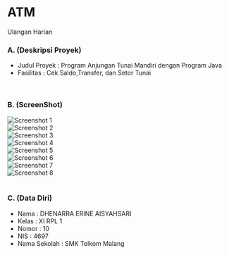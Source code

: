 # ATM
Ulangan Harian
### A. (Deskripsi Proyek)
- Judul Proyek : Program Anjungan Tunai Mandiri dengan Program Java
- Fasilitas    : Cek Saldo,Transfer, dan Setor Tunai
<br>

### B. (ScreenShot)
![Screenshot 1](https://s3.postimg.org/rf2j5e337/atm_1.png)<br>
![Screenshot 2](https://s28.postimg.org/eghc35y9p/atm2.png)<br>
![Screenshot 3](https://s13.postimg.org/p7owg2io7/atm3.png)<br>
![Screenshot 4](https://s22.postimg.org/7d3ks4e6p/atm4.png)<br>
![Screenshot 5](https://s1.postimg.org/d5p6hhnjz/atm5.png)<br>
![Screenshot 6](https://s15.postimg.org/4aynbbu0r/atm6.png)<br>
![Screenshot 7](https://s15.postimg.org/mt2kt4pyz/atm7.png)<br>
![Screenshot 8](https://s12.postimg.org/5na1m3dkd/atm8.png)<br>
<br>

### C. (Data Diri)
- Nama  : DHENARRA ERINE AISYAHSARI
- Kelas : XI RPL 1
- Nomor : 10
- NIS   : 4697
- Nama Sekolah  : SMK Telkom Malang
